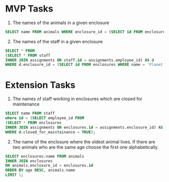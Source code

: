 # MVP Tasks
1) The names of the animals in a given enclosure
```sql
SELECT name FROM animals WHERE enclosure_id = (SELECT id FROM enclosures WHERE name = 'Bird Sanctuary');
```
2) The names of the staff in a given enclosure
```sql
SELECT * FROM
(SELECT * FROM staff 
INNER JOIN assignments ON staff.id = assignments.employee_id) AS d
WHERE d.enclosure_id = (SELECT id FROM enclosures WHERE name = 'Planet Of The Apes');
```

# Extension Tasks
1) The names of staff working in enclosures which are closed for maintenance
```sql
SELECT name FROM staff
where id = (SELECT employee_id FROM
(SELECT * FROM enclosures 
INNER JOIN assignments ON enclosures.id = assignments.enclosure_id) AS d
WHERE d.closed_for_maintainance = TRUE);
```
2) The name of the enclosure where the oldest animal lives. If there are two animals who are the same age choose the first one alphabetically.
```sql
SELECT enclosures.name FROM animals
INNER JOIN enclosures
ON animals.enclosure_id = enclosures.id
ORDER BY age DESC, animals.name
LIMIT 1;
```

